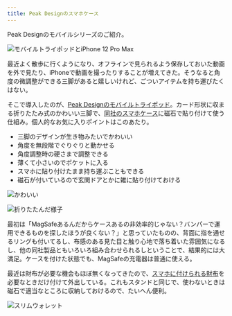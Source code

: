 ```yaml
---
title: Peak Designのスマホケース
---
```

Peak Designのモバイルシリーズのご紹介。

![](https://lh6.googleusercontent.com/5exQkO3iahHb1PErKclejGvMDZfAlgz8RSnj0opO6__FONET0azMyjy3A33KmDyHUPDXCdY2fM7AMd9Zyu1ogbYZKZVJ7fscsUfsTYgLlij108QgwrXDwof4MoPCXs3RlrToaNwZm36fqZFJFcuoHpkPz01FKo07anIXBmbftXDIPj3YKEMiwCk2rWP- "モバイルトライポッドとiPhone 12 Pro Max")

最近よく散歩に行くようになり、オフラインで見られるよう保存しておいた動画を外で見たり、iPhoneで動画を撮ったりすることが増えてきた。そうなると角度の微調整ができる三脚があると嬉しいけれど、ごついアイテムを持ち運びたくはない。

そこで導入したのが、[Peak Designのモバイルトライポッド](https://www.amazon.co.jp/dp/B09FRZPLL3)。カード形状に収まる折りたたみ式のかわいい三脚で、[同社のスマホケース](https://www.amazon.co.jp/dp/B09FP3HP7Z?)に磁石で貼り付けて使う仕組み。個人的なお気に入りポイントはこのあたり。

*   三脚のデザインが生き物みたいでかわいい
*   角度を無段階でぐりぐりと動かせる
*   角度調整時の硬さまで調整できる
*   薄くて小さいのでポケットに入る
*   スマホに貼り付けたまま持ち運ぶこともできる
*   磁石が付いているので玄関ドアとかに雑に貼り付けておける

![](https://lh5.googleusercontent.com/CNV0MFGe2e_ts80ycS6UCBND1fmOCSY-8HmVX8U0nlBBssvRGJntY7dOQe_bY3KJS9HmOBYQp3jRP8R-y43ieUHncE2auNO8QgJrbDHWd9bDYX_LS9kopz2prZrEwgCzO2Mg4rBTQWP7heMVXRNrdCmPBpZTgtAKsK823Fil-8AL72WZb3crSn7nIqX5 "かわいい")

![](https://lh3.googleusercontent.com/MyfgykRE6d-hLUFEg8cHkta45abJpmulQbOah2SyQSgbXCDdrWkDKu5LI6z_8brssdFsbFtDL_Iwc9URc1Ck4tZZ5O727EBBFzmeCtyCYxf6o8-_4bjKp6OGYKGsvMjQUrAG2GkQB1rQfIMWzYq7Nf2cfJzJ0uOKq1A82BWwmjqUtrxT6nUHYUY5RR6a "折りたたんだ様子")

最初は「MagSafeあるんだからケースあるの非効率的じゃない？バンパーで運用できるものを探したほうが良くない？」と思っていたものの、背面に指を通せるリングも付いてるし、布感のある見た目と触り心地で落ち着いた雰囲気になるし、他の同社製品ともいろいろ組み合わせられるしということで、結果的には大満足。ケースを付けた状態でも、MagSafeの充電器は普通に使える。

最近は財布が必要な機会もほぼ無くなってきたので、[スマホに付けられる財布](https://www.amazon.co.jp/dp/B09FSGW671)を必要なときだけ付けて外出している。これもスタンドと同じで、使わないときは磁石で適当なところに収納しておけるので、たいへん便利。

![](https://lh4.googleusercontent.com/yOvmmIzkIWtF9o8ZdUb3Inwsn58rQUfAvmZf9CIKG51xnY4l9nj4rCgbvpZUVW82z6oDce4Uyn8kGGMRaeJW5hlt6ma95o0Hvz4WkMw-KznohGloc6KRPZ0mPQK63sJKeqcZTGcZ-skgajdJr64dA_GE1jiD-Glh-5MSu6_oqfmUg8lxTn3VI0V-spHY "スリムウォレット")
